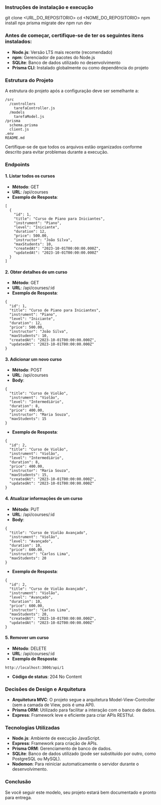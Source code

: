 ### Instruções de instalação e execução

git clone <URL_DO_REPOSITORIO>
cd <NOME_DO_REPOSITORIO>
npm install
npx prisma migrate dev
npm run dev


### Antes de começar, certifique-se de ter os seguintes itens instalados:

- **Node.js**: Versão LTS mais recente (recomendado)
- **npm**: Gerenciador de pacotes do Node.js
- **SQLite**: Banco de dados utilizado no desenvolvimento
- **Prisma CLI**: Instalado globalmente ou como dependência do projeto

### Estrutura do Projeto

A estrutura do projeto após a configuração deve ser semelhante a:

```
/src
  /controllers
    tarefaController.js
  /models
    tarefaModel.js
/prisma
  schema.prisma
  client.js
.env
README.md
```

Certifique-se de que todos os arquivos estão organizados conforme descrito para evitar problemas durante a execução.

### Endpoints

#### 1. Listar todos os cursos
- **Método**: GET  
- **URL**: /api/courses  
- **Exemplo de Resposta**:

```
[
  {
    "id": 1,
    "title": "Curso de Piano para Iniciantes",
    "instrument": "Piano",
    "level": "Iniciante",
    "duration": 12,
    "price": 500.00,
    "instructor": "João Silva",
    "maxStudents": 10,
    "createdAt": "2023-10-01T00:00:00.000Z",
    "updatedAt": "2023-10-01T00:00:00.000Z"
  }
]
```

#### 2. Obter detalhes de um curso
- **Método**: GET  
- **URL**: /api/courses/:id  
- **Exemplo de Resposta**:

```
{
  "id": 1,
  "title": "Curso de Piano para Iniciantes",
  "instrument": "Piano",
  "level": "Iniciante",
  "duration": 12,
  "price": 500.00,
  "instructor": "João Silva",
  "maxStudents": 10,
  "createdAt": "2023-10-01T00:00:00.000Z",
  "updatedAt": "2023-10-01T00:00:00.000Z"
}
```

#### 3. Adicionar um novo curso
- **Método**: POST  
- **URL**: /api/courses  
- **Body**:

```
{
  "title": "Curso de Violão",
  "instrument": "Violão",
  "level": "Intermediário",
  "duration": 8,
  "price": 400.00,
  "instructor": "Maria Souza",
  "maxStudents": 15
}
```

- **Exemplo de Resposta**:

```
{
  "id": 2,
  "title": "Curso de Violão",
  "instrument": "Violão",
  "level": "Intermediário",
  "duration": 8,
  "price": 400.00,
  "instructor": "Maria Souza",
  "maxStudents": 15,
  "createdAt": "2023-10-01T00:00:00.000Z",
  "updatedAt": "2023-10-01T00:00:00.000Z"
}
```

#### 4. Atualizar informações de um curso
- **Método**: PUT  
- **URL**: /api/courses/:id  
- **Body**:

```
{
  "title": "Curso de Violão Avançado",
  "instrument": "Violão",
  "level": "Avançado",
  "duration": 10,
  "price": 600.00,
  "instructor": "Carlos Lima",
  "maxStudents": 20
}
```

- **Exemplo de Resposta**:

```
{
  "id": 2,
  "title": "Curso de Violão Avançado",
  "instrument": "Violão",
  "level": "Avançado",
  "duration": 10,
  "price": 600.00,
  "instructor": "Carlos Lima",
  "maxStudents": 20,
  "createdAt": "2023-10-01T00:00:00.000Z",
  "updatedAt": "2023-10-02T00:00:00.000Z"
}
```

#### 5. Remover um curso
- **Método**: DELETE  
- **URL**: /api/courses/:id  
- **Exemplo de Resposta**:

```
http://localhost:3000/api/1
```

- **Código de status**: 204 No Content

### Decisões de Design e Arquitetura
- **Arquitetura MVC**: O projeto segue a arquitetura Model-View-Controller (sem a camada de View, pois é uma API).  
- **Prisma ORM**: Utilizado para facilitar a interação com o banco de dados.  
- **Express**: Framework leve e eficiente para criar APIs RESTful.

### Tecnologias Utilizadas
- **Node.js**: Ambiente de execução JavaScript.  
- **Express**: Framework para criação de APIs.  
- **Prisma ORM**: Gerenciamento de banco de dados.  
- **SQLite**: Banco de dados utilizado (pode ser substituído por outro, como PostgreSQL ou MySQL).  
- **Nodemon**: Para reiniciar automaticamente o servidor durante o desenvolvimento.

### Conclusão
Se você seguir este modelo, seu projeto estará bem documentado e pronto para entrega.